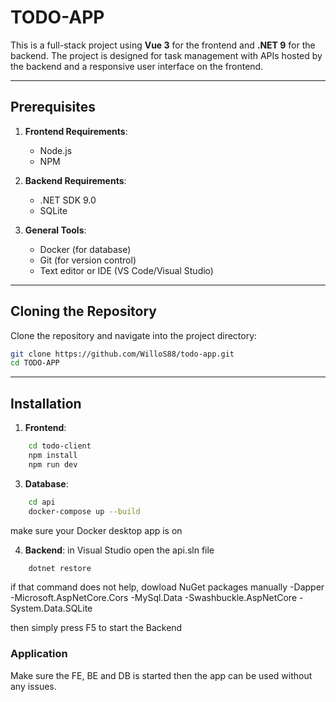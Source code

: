 # TODO-APP

This is a full-stack project using **Vue 3** for the frontend and **.NET 9** for the backend.
The project is designed for task management with APIs hosted by the backend and a responsive user interface on the frontend.

---

## Prerequisites

1. **Frontend Requirements**:
   - Node.js
   - NPM

2. **Backend Requirements**:
   - .NET SDK 9.0
   - SQLite

3. **General Tools**:
   - Docker (for database)
   - Git (for version control)
   - Text editor or IDE (VS Code/Visual Studio)

---

## Cloning the Repository

Clone the repository and navigate into the project directory:

```bash
git clone https://github.com/WilloS88/todo-app.git
cd TODO-APP
```

---

## Installation
1. **Frontend**:
```bash
    cd todo-client
    npm install
    npm run dev
```

3. **Database**:
```bash
    cd api
    docker-compose up --build
```
make sure your Docker desktop app is on

4. **Backend**:
in Visual Studio open the api.sln file
```bash
    dotnet restore
```
if that command does not help, dowload NuGet packages manually
    -Dapper 
    -Microsoft.AspNetCore.Cors 
    -MySql.Data 
    -Swashbuckle.AspNetCore 
    -System.Data.SQLite

then simply press F5 to start the Backend


### Application

Make sure the FE, BE and DB is started then the app can be used without any issues.
